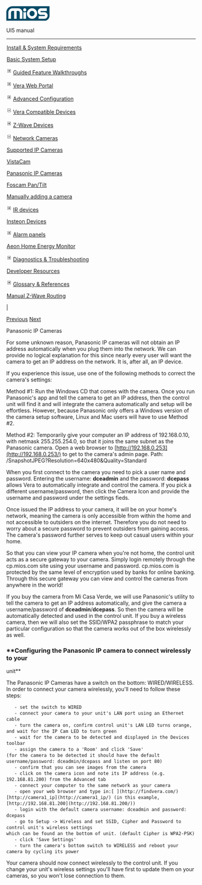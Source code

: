 ![](skins/mios/images/logo.png)

UI5 manual

  
---  
  
![](images/spacer.gif)[Install & System
Requirements](index.html#!docs5/installation_and_system_requirements_en_3pro_all.md)

![](images/spacer.gif)[Basic System Setup ](index.html#!docs5/getting_started_en_3pro_all.md)

![](skins/mios/images/plus.gif)[Guided Feature Walkthroughs
](features_en_3pro_all.html)

![](skins/mios/images/plus.gif)[Vera Web Portal](index.html#!docs5/web_portal_en_3pro_all.md)

![](skins/mios/images/plus.gif)[Advanced
Configuration](index.html#!docs5/advanced_configuration_en_3pro_all.md)

![](skins/mios/images/minus.gif)[Vera Compatible
Devices](index.html#!docs5/supported_hardware_en_3pro_all.md)

![](skins/mios/images/plus.gif)[Z-Wave Devices](index.html#!docs5/zwave_devices_en_3pro_all.md)

![](skins/mios/images/minus.gif)[Network Cameras](index.html#!docs5/ip_camera_en_3pro_all.md)

![](images/spacer.gif)[Supported IP Cameras](index.html#!docs5/supported_cameras_en_3pro_all.md)

![](images/spacer.gif)[VistaCam](index.html#!docs5/vistacam_en_3pro_all.md)

![](images/spacer.gif)[Panasonic IP Cameras](index.html#!docs5/panasonic_ip_cameras_en_3pro_all.md)

![](images/spacer.gif)[Foscam Pan/Tilt](index.html#!docs5/foscam_en_3pro_all.md)

![](images/spacer.gif)[Manually adding a camera](ip_camera_en_3pro_all.htmls)

![](skins/mios/images/plus.gif)[IR devices](index.html#!docs5/infrared_en_3pro_all.md)

![](images/spacer.gif)[Insteon Devices](index.html#!docs5/Insteon_en_3pro_all.md)

![](skins/mios/images/plus.gif)[Alarm panels](index.html#!docs5/alarm_en_3pro_all.md)

![](images/spacer.gif)[Aeon Home Energy Monitor](index.html#!docs5/aeon_en_3pro_all.md)

![](skins/mios/images/plus.gif)[Diagnostics &
Troubleshooting](index.html#!docs5/troubleshooting_en_3pro_all.md)

![](images/spacer.gif)[Developer Resources](index.html#!docs5/developers_en_3pro_all.md)

![](skins/mios/images/plus.gif)[Glossary &
References](index.html#!docs5/reference_en_3pro_all.md)

![](images/spacer.gif)[Manual Z-Wave Routing](index.html#!docs5/ManualRoute_en_3pro_all.md)

|

[Previous](index.html#!docs5/vistacam_en_3pro_all.html) [Next](foscam_en_3pro_all.md)

Panasonic IP Cameras

For some unknown reason, Panasonic IP cameras will not obtain an IP address
automatically when you plug them into the network. We can provide no logical
explanation for this since nearly every user will want the camera to get an IP
address on the network. It is, after all, an IP device.

If you experience this issue, use one of the following methods to correct the
camera's settings:

Method #1:  Run the Windows CD that comes with the camera. Once you run
Panasonic's app and tell the camera to get an IP address, then the control
unit will find it and will integrate the camera automatically and setup will
be effortless.  However, because Panasonic only offers a Windows version of
the camera setup software, Linux and Mac users will have to use Method #2.

Method #2: Temporarily give your computer an IP address of 192.168.0.10, with
netmask 255.255.254.0, so that it joins the same subnet as the Panasonic
camera.  Open a web browser to [http://192.168.0.253](http://192.168.0.253/)
to get to the camera's admin page. Path:
/SnapshotJPEG?Resolution=640x480&Quality=Standard

When you first connect to the camera you need to pick a user name and
password. Entering the username: **dceadmin** and the password: **dcepass**
allows Vera to automatically integrate and control the camera. If you pick a
different username/password, then click the Camera Icon and provide the
username and password under the settings fieds.

Once issued the IP address to your camera, it will be on your home's network,
meaning the camera is only accessible from within the home and not accessible
to outsiders on the internet. Therefore you do not need to worry about a
secure password to prevent outsiders from gaining access. The camera's
password further serves to keep out casual users within your home.

So that you can view your IP camera when you're not home, the control unit
acts as a secure gateway to your camera.  Simply login remotely through the
cp.mios.com site using your username and password.  cp.mios.com is protected
by the same level of encryption used by banks for online banking. Through this
secure gateway you can view and control the cameras from anywhere in the
world!

If you buy the camera from Mi Casa Verde, we will use Panasonic's utility to
tell the camera to get an IP address automatically, and give the camera a
username/password of **dceadmin**/**dcepass**. So then the camera will be
automatically detected and used in the control unit. If you buy a wireless
camera, then we will also set the SSID/WPA2 passphrase to match your
particular configuration so that the camera works out of the box wirelessly as
well.  



###  **Configuring the Panasonic IP camera to connect wirelessly to your
unit**

The Panasonic IP Cameras have a switch on the bottom: WIRED/WIRELESS. In order
to connect your camera wirelessly, you'll need to follow these steps:

    
    
       - set the switch to WIRED  
       - connect your camera to your unit's LAN port using an Ethernet cable  
       - turn the camera on, confirm control unit's LAN LED turns orange, and wait for the IP Cam LED to turn green  
       - wait for the camera to be detected and displayed in the Devices toolbar  
       - assign the camera to a 'Room' and click 'Save'  
    (for the camera to be detected it should have the default username/password: dceadmin/dcepass and listen on port 80)  
       - confirm that you can see images from the camera  
       - click on the camera icon and note its IP address (e.g. 192.168.81.200) from the Advanced tab  
       - connect your computer to the same network as your camera  
       - open your web browser and type in:[ ](http://findvera.com/)[http://camera1_ip](http://camera1_ip/) (in this example, [http://192.168.81.200](http://192.168.81.200/))  
       - login with the default camera username: dceadmin and password: dcepass  
       - go to Setup -> Wireless and set SSID, Cipher and Password to control unit's wireless settings  
    which can be found an the bottom of unit. (default Cipher is WPA2-PSK)  
       - click 'Save Settings'  
       - turn the camera's bottom switch to WIRELESS and reboot your camera by cycling its power  
    

Your camera should now connect wirelessly to the control unit. If you change
your unit's wireless settings you'll have first to update them on your
cameras, so you won't lose connection to them.

  

